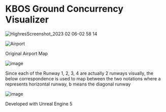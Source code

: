 # KBOS Ground Concurrency Visualizer

![HighresScreenshot_2023 02 06-02 58 14](https://user-images.githubusercontent.com/73323107/216916315-907957cb-6bd4-4054-a508-55160b5b1073.png)

![Airport](https://user-images.githubusercontent.com/73323107/216916347-636e6483-d9a8-434f-8cbd-211a4bf6d727.png)

Original Airport Map

![image](https://user-images.githubusercontent.com/73323107/217141970-3c07b352-1746-461d-b74b-791537c607dd.png)

Since each of the Runway 1, 2, 3, 4 are actually 2 runways visually, the below correspondence is used to map between the two notations where a represents horizontal runway, b means the diagonal runway

![image](https://user-images.githubusercontent.com/73323107/217141703-5697a0de-b0d6-46c4-bd1c-8a7414a5fa2a.png)

Developed with Unreal Engine 5
